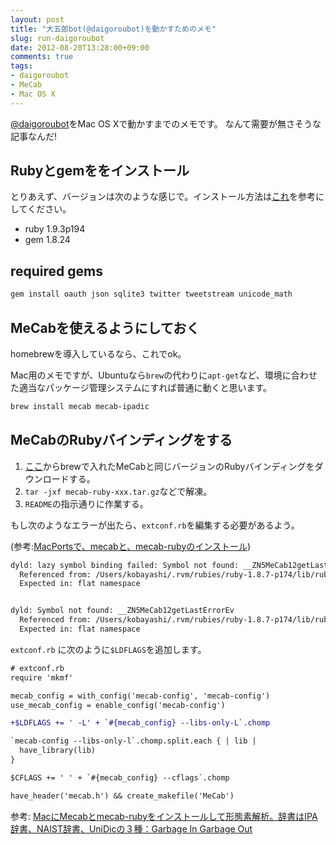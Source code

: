 ```yaml
---
layout: post
title: "大五郎bot(@daigoroubot)を動かすためのメモ"
slug: run-daigoroubot
date: 2012-08-20T13:28:00+09:00
comments: true
tags:
- daigoroubot
- MeCab
- Mac OS X
---
```


[@daigoroubot](https://twitter.com/daigoroubot)をMac OS Xで動かすまでのメモです。
なんて需要が無さそうな記事なんだ!

## Rubyとgemををインストール

とりあえず、バージョンは次のような感じで。インストール方法は[これ](/blog/2012/07/27/getting-started-with-ruby-on-rails-on-mac/)を参考にしてください。

* ruby 1.9.3p194
* gem 1.8.24

## required gems

```bash
gem install oauth json sqlite3 twitter tweetstream unicode_math
```

## MeCabを使えるようにしておく

homebrewを導入しているなら、これでok。

Mac用のメモですが、Ubuntuなら`brew`の代わりに`apt-get`など、環境に合わせた適当なパッケージ管理システムにすれば普通に動くと思います。

```bash
brew install mecab mecab-ipadic
```

## MeCabのRubyバインディングをする

1. [ここ](http://code.google.com/p/mecab/downloads/list)からbrewで入れたMeCabと同じバージョンのRubyバインディングをダウンロードする。
2. `tar -jxf mecab-ruby-xxx.tar.gz`などで解凍。
3. `README`の指示通りに作業する。

もし次のようなエラーが出たら、`extconf.rb`を編集する必要があるよう。

(参考:[MacPortsで、mecabと、mecab-rubyのインストール](http://d.hatena.ne.jp/kasei_san/20121213/p1))

```bash
dyld: lazy symbol binding failed: Symbol not found: __ZN5MeCab12getLastErrorEv
  Referenced from: /Users/kobayashi/.rvm/rubies/ruby-1.8.7-p174/lib/ruby/site_ruby/1.8/i686-darwin10.7.0/MeCab.bundle
  Expected in: flat namespace


dyld: Symbol not found: __ZN5MeCab12getLastErrorEv
  Referenced from: /Users/kobayashi/.rvm/rubies/ruby-1.8.7-p174/lib/ruby/site_ruby/1.8/i686-darwin10.7.0/MeCab.bundle
  Expected in: flat namespace
```

`extconf.rb` に次のように`$LDFLAGS`を追加します。

```diff
# extconf.rb
require 'mkmf'

mecab_config = with_config('mecab-config', 'mecab-config')
use_mecab_config = enable_config('mecab-config')

+$LDFLAGS += ' -L' + `#{mecab_config} --libs-only-L`.chomp

`mecab-config --libs-only-l`.chomp.split.each { | lib |
  have_library(lib)
}

$CFLAGS += ' ' + `#{mecab_config} --cflags`.chomp

have_header('mecab.h') && create_makefile('MeCab')
```

<!--

ここが厄介なので、私自身、嵌りました。

1. まず、[ここ](http://code.google.com/p/mecab/downloads/list)からbrewで入れたMeCabと同じバージョンのRubyバインディングをダウンロードする。
2. 1.を解凍して、cd。
3. `extconf.rb`を編集する。
  `$LDFLAGS = '-L/usr/local/lib'`という行を、`$CFLAGS〜`の次の行に加える。
4. ```bash
ruby extconf.rb
make
sudo make install
```

ちなみに、`extconf.eb`を編集せずにバインディングしたときにRubyからmecabを使うと、次のようなエラーになってしまう。

```bash
dyld: NSLinkModule() error
dyld: Symbol not found: __ZN5MeCab6Tagger6createEiPPc
  Referenced from: /Users/gam0022/.rvm/rubies/ruby-1.9.3-p194/lib/ruby/site_ruby/1.9.1/x86_64-darwin11.4.0/MeCab.bundle
  Expected in: flat namespace

Trace/BPT trap
```

-->

参考:
[MacにMecabとmecab-rubyをインストールして形態素解析。辞書はIPA辞書、NAIST辞書、UniDicの３種：Garbage In Garbage Out](http://g1g0.com/2012/03/1752/)
